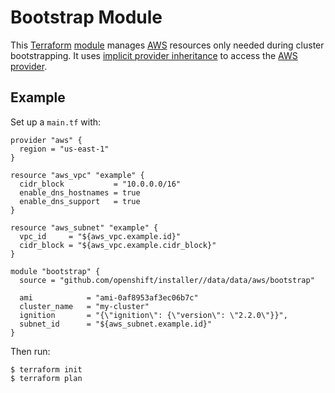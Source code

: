 # Bootstrap Module

This [Terraform][] [module][] manages [AWS][] resources only needed during cluster bootstrapping.
It uses [implicit provider inheritance][implicit-provider-inheritance] to access the [AWS provider][AWS-provider].

## Example

Set up a `main.tf` with:

```hcl
provider "aws" {
  region = "us-east-1"
}

resource "aws_vpc" "example" {
  cidr_block           = "10.0.0.0/16"
  enable_dns_hostnames = true
  enable_dns_support   = true
}

resource "aws_subnet" "example" {
  vpc_id     = "${aws_vpc.example.id}"
  cidr_block = "${aws_vpc.example.cidr_block}"
}

module "bootstrap" {
  source = "github.com/openshift/installer//data/data/aws/bootstrap"

  ami            = "ami-0af8953af3ec06b7c"
  cluster_name   = "my-cluster"
  ignition       = "{\"ignition\": {\"version\": \"2.2.0\"}}",
  subnet_id      = "${aws_subnet.example.id}"
}
```

Then run:

```console
$ terraform init
$ terraform plan
```

[AWS]: https://aws.amazon.com/
[AWS-provider]: https://www.terraform.io/docs/providers/aws/
[implicit-provider-inheritance]: https://www.terraform.io/docs/modules/usage.html#implicit-provider-inheritance
[module]: https://www.terraform.io/docs/modules/
[Terraform]: https://www.terraform.io/
